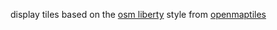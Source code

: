 display tiles based on the [osm liberty](https://openmaptiles.org/styles/#osm-liberty) style from [openmaptiles](https://openmaptiles.org/)
